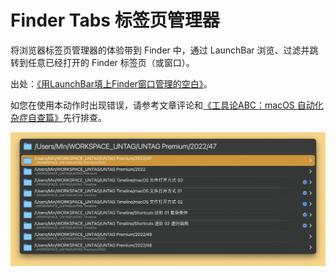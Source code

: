 # Finder Tabs 标签页管理器

将浏览器标签页管理器的体验带到 Finder 中，通过 LaunchBar 浏览、过滤并跳转到任意已经打开的 Finder 标签页（或窗口）。

出处：[《用LaunchBar填上Finder窗口管理的空白》](https://utgd.net/article/20568)。

如您在使用本动作时出现错误，请参考文章评论和[《工具论ABC：macOS 自动化杂症自查篇》](https://utgd.net/article/20172/)先行排查。

![title](img.jpeg)